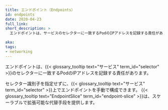 ```yaml
---
title: エンドポイント（Endpoints）
id: endpoints
date: 2020-04-23
full_link: 
short_description: >
  エンドポイントは、サービスのセレクターに一致するPodのIPアドレスを記録する責任があります。

aka:
tags:
- networking
---
```

エンドポイントは、{{< glossary_tooltip text="サービス" term_id="selector" >}}のセレクターに一致するPodのIPアドレスを記録する責任があります。

<!--more-->
セレクター識別子を指定せずに、{{< glossary_tooltip text="サービス" term_id="selector" >}}上でエンドポイントを手動で構成できます。
{{< glossary_tooltip text="EndpointSlice" term_id="endpoint-slice" >}}は、スケーラブルで拡張可能な代替手段を提供します。
